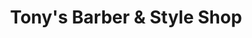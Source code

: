 ---
title: "Tony's Barber & Style Shop"
url: /zebulon/tonys-barber-und-style-shop/
shop: Friseur
---